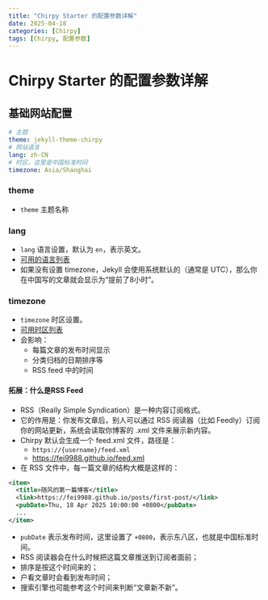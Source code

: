 ```yaml
---
title: "Chirpy Starter 的配置参数详解"
date: 2025-04-18
categories: [Chirpy]
tags: [Chirpy, 配置参数]
---
```


# Chirpy Starter 的配置参数详解


## 基础网站配置
```yaml
# 主题
theme: jekyll-theme-chirpy
# 网站语言
lang: zh-CN
# 时区，这里是中国标准时间
timezone: Asia/Shanghai
```

### theme
- `theme` 主题名称

### lang
- `lang` 语言设置，默认为 `en`，表示英文。
-  [可用的语言列表](https://www.baidu.com)
- 如果没有设置 timezone，Jekyll 会使用系统默认的（通常是 UTC），那么你在中国写的文章就会显示为“提前了8小时”。

### timezone
- `timezone` 时区设置。
-  [可用时区列表](https://kevinnovak.github.io/Time-Zone-Picker)
- 会影响：
  - 每篇文章的发布时间显示 
  - 分类归档的日期排序等 
  - RSS feed 中的时间
  
#### 拓展：什么是RSS Feed
- RSS（Really Simple Syndication）是一种内容订阅格式。 
- 它的作用是：你发布文章后，别人可以通过 RSS 阅读器（比如 Feedly）订阅你的网站更新，系统会读取你博客的 .xml 文件来展示新内容。 
- Chirpy 默认会生成一个 feed.xml 文件，路径是：
  - `https://{username}/feed.xml`
  - https://fei9988.github.io/feed.xml
- 在 RSS 文件中，每一篇文章的结构大概是这样的：

```xml
<item>
  <title>随风的第一篇博客</title>
  <link>https://fei9988.github.io/posts/first-post/</link>
  <pubDate>Thu, 18 Apr 2025 10:00:00 +0800</pubDate>
  ...
</item>
```

- `pubDate` 表示发布时间，这里设置了 `+0800`，表示东八区，也就是中国标准时间。
- RSS 阅读器会在什么时候把这篇文章推送到订阅者面前； 
- 排序是按这个时间来的； 
- 户看文章时会看到发布时间； 
- 搜索引擎也可能参考这个时间来判断“文章新不新”。





